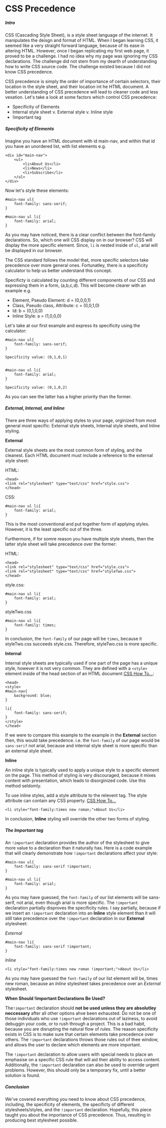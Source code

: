 CSS Precedence
===

##### Intro

CSS (Cascading Style Sheet), is a style sheet language of the internet. It   manipulates the deisgn and format of HTML. When I began learning CSS, it seemed like a very straight forward language, because of its ease in altering HTML. However, once I began replicating my first web page, it proved to be a challenge. I had no idea why my page was ignoring my CSS declarations. The challenge did not stem from my dearth of understanding how to write CSS source code. The challenge existed because I did not know CSS precedence. 

CSS precedence is simply the order of importance of certain selectors, their location in the style sheet, and their location int he HTML document. A better understanding of CSS precedence will lead to cleaner code and less vexation. Let's take a look at some factors which control CSS precedence:

* Specificity of Elements
* Internal style sheet v. External style v. Inline style
* !important tag


##### Specificity of Elements

Imagine you have an HTML document with id main-nav, and within that id you have an unordered list, with list elements e.g.

	<div id="main-nav">
		<ul>
			<li>About Us</li>
			<li>News</li>
			<li>Subscribe</li>
		</ul>
	</div>
	
Now let's style these elements:
	
	#main-nav ul{
		font-family: sans-serif;
	}
	
	#main-nav ul li{
		font-family: arial;
	}

As you may have noticed, there is a clear conflict between the font-family declarations. So, which one will CSS display on in our browser? CSS will display the more specific element. Since, `li` is nested inside of `ul`, arial will be displayed in our browser. 

The CSS standard follows the model that, more specific selectors take precedence over more general ones. Fortunatley, there is a specificity calculator to help us better understand this concept.

Specificty is calculated by counting different components of our CSS and expressing them in a form, (a,b,c,d). This will become clearer with an example e.g.

* Element, Pseudo Element: d = (0,0,0,1)
* Class, Pseudo class, Attribute: c = (0,0,1,0)
* Id: b = (0,1,0,0)
* Inline Style: a = (1,0,0,0)

Let's take at our first example and express its specificity using the calculator:

	#main-nav ul{
		font-family: sans-serif;
	}

	Specificity value: (0,1,0,1)


	#main-nav ul li{
		font-family: arial;
	}
	
	Specificity value: (0,1,0,2)
	
As you can see the latter has a higher priority than the former.

##### External, Internal, and Inline

There are three ways of applying styles to your page, orginized from most general most specific: External style sheets, Internal style sheets, and Inline styling. 

**External**

External style sheets are the most common form of styling, and the cleanest. Each HTML document must include a reference to the external style sheet:

HTML:

	<head>
	<link rel="stylesheet" type="text/css" href="style.css">
	</head>

CSS:

	#main-nav ul li{
		font-family: arial;
	}
	
This is the most conventional and put together form of applying styles. However, it is the least specific out of the three.

Furthermore, if for somre reason you have multiple style sheets, then the latter style sheet will take precedence over the former:

HTML:

	<head>
	<link rel="stylesheet" type="text/css" href="style.css">
	<link rel="stylesheet" type="text/css" href="styleTwo.css">
	</head>

style.css:

	#main-nav ul li{
		font-family: arial;
	}

styleTwo.css

	#main-nav ul li{
		font-family: times;
	}
	
In conclusion, the `font-family` of our page will be `times`, because it styleTwo.css succeeds style.css. Therefore, styleTwo.css is more specific.

**Internal**

Internal style sheets are typically used if one part of the page has a unique style, however it is not very common. They are defined with a `<style>` element inside of the head section of an HTML document [CSS How To...](http://www.w3schools.com/css/css_howto.asp):


	<head>
	<style>
	#main-nav{
		background: blue;
	}
	
	li{
		font-family: sans-serif;
	}
	</style>
	</head>

If we were to compare this example to the example in the **External** section then, this would take precedence. i.e. the `font-family` of our page would be `sans-serif` not arial, because and internal style sheet is more specific than an external style sheet.

**Inline**

An inline style is typically used to apply a unique style to a specific element on the page. This method of styling is very discouraged, because it mixes content with presentation, which leads to disorginized code. Use this method seldomly.

To use inline styles, add a style attribute to the relevent tag. The style attribute can contain any CSS property. [CSS How To...](http://www.w3schools.com/css/css_howto.asp)

	<li style="font-family:times new roman;">About Us</li>
	
In conclusion, **Inline** styling will override the other two forms of styling.

##### The Important tag

An `!important` declaration provides the author of the stylesheet to give more value to a declaration than it naturally has. Here is a code example that will clearly demonstrate how `!important` declarations affect your style:

	#main-nav ul{
		font-family: sans-serif !important;
	}
	
	#main-nav ul li{
		font-family: arial;
	}

As you may have guessed, the `font-family` of our list elements will be sans-serif, not arial, even though arial is more specific. The `!important` declaration partially disproves the specificity rules. I say partially, because if we insert an `!important` declaration into an **Inline** style element than it will still take precedence over the `!important` declaration in our **External** stylesheet:

*External*
	
	#main-nav li{
		font-family: sans-serif !important;
	}
	
*Inline*

	<li style="font-family:times new roman !important;">About Us</li>
	
As you may have guessed the `font-family` of our list element will be, times new roman, because an *Inline* stylesheet takes precedence over an *External* stylesheet.

**When Should !important Declarations Be Used?**

The`!important` declaration should **not be used unless they are absolutley neccessary** after all other options ahve been exhausted. Do not be one of those individuals who use `!important` declarations out of laziness, to avoid debuggin your code, or to rush through a project. This is a bad habit, because you are disrupting the natural flow of rules. The reason specificity exists in CSS is to make sure that certain elements take precedence over others. The `!important` declarations throws  those rules out of thee window, and allows the user to declare which elements are more important.

The `!important` declaration to allow users with special needs to place an emphasise on a specific CSS rule that will aid their ability to access content. Additionally, the `!important` declaration can also be used to override urgent problems. However, this should only be a temporary fix, until a better solution is found.

##### Conclusion

We've covered everything you need to know about CSS precedence, including, the specificity of elements, the specificty of different stylesheets/styles, and the `!important` declaration. Hopefully, this piece taught you about the importance of CSS precedence. Thus, resulting  in producing best stylesheet possible. 